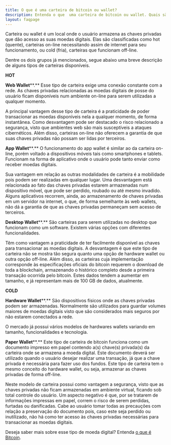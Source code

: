 ```yaml
---
title: O que é uma carteira de bitcoin ou wallet?
description: Entenda o que  uma carteira de bitcoin ou wallet. Quais são os tipos de carteiras e suas principais características. Acesse e saiba mais.
layout: faqpage
---
```

Carteira ou wallet é um local onde o usuário armazena as chaves privadas que dão acesso as suas moedas digitais. Elas são classificadas como hot (quente), carteiras on-line necessitando assim de internet para seu funcionamento, ou cold (fria), carteiras que funcionam off-line.

Dentre os dois grupos já mencionados, segue abaixo uma breve descrição de alguns tipos de carteiras disponíveis.

**HOT**

**Web Wallet****.** Esse tipo de carteira exige uma conexão constante com a rede. As chaves privadas relacionadas as moedas digitais de posse do usuário ficam disponíveis num ambiente on-line para serem utilizadas a qualquer momento.

A principal vantagem desse tipo de carteira é a praticidade de poder transacionar as moedas disponíveis nela a qualquer momento, de forma instantânea. Como desvantagem pode ser destacado o risco relacionado a segurança, visto que ambientes web são mais susceptíveis a ataques cibernéticos. Além disso, carteiras on-line não oferecem a garantia de que suas chaves privadas não possam ser lidas por terceiros.

**App Wallet****.** O funcionamento do app wallet é similar ao da carteira on-line, porém voltado a dispositivos móveis tais como smartphones e tablets. Funcionam na forma de aplicativo onde o usuário pode tanto enviar como receber moedas digitais.

Sua vantagem em relação as outras modalidades de carteira é a mobilidade pois podem ser realizadas em qualquer lugar. Uma desvantagem está relacionada ao fato das chaves privadas estarem armazenadas num dispositivo móvel, que pode ser perdido, roubado ou até mesmo invadido. Alguns aplicativos recorrem, ainda, ao armazenamento de chaves privadas em um servidor na internet, o que, de forma semelhante às web wallets, não dá a garantia de que as chaves privadas permaneçam sem acesso de terceiros.

**Desktop Wallet****.** São carteiras para serem utilizadas no desktop que funcionam como um software. Existem várias opções com diferentes funcionalidades.

Têm como vantagem a praticidade de ter facilmente disponível as chaves para transacionar as moedas digitais. A desvantagem é que este tipo de carteira não se mostra tão segura quanto uma opção de hardware wallet ou outra opção off-line. Além disso, as carteiras cuja implementação corresponde às especificações oficiais do bitcoin requerem o download de toda a blockchain, armazenando o histórico completo desde a primeira transação ocorrida pelo bitcoin. Estes dados tendem a aumentar em tamanho, e já representam mais de 100 GB de dados, atualmente.

**COLD**

**Hardware Wallet****.** São dispositivos físicos onde as chaves privadas podem ser armazenadas. Normalmente são utilizados para guardar volumes maiores de moedas digitais visto que são considerados mais seguros por não estarem conectados a rede.

O mercado já possui vários modelos de hardwares wallets variando em tamanho, funcionalidades e tecnologia.

**Paper Wallet****.** Este tipo de carteira de bitcoin funciona como um documento impresso em papel contendo a(s) chave(s) privada(s) da carteira onde se armazena a moeda digital. Este documento deverá ser utilizado quando o usuário desejar realizar uma transação, já que a chave privada é necessária para fazer uso dos fundos. Este tipo de carteira tem o mesmo conceito do hardware wallet, ou seja, armazenar as chaves privadas de forma off-line.

Neste modelo de carteira possui como vantagem a segurança, visto que as chaves privadas não ficam armazenadas em ambiente virtual, ficando sob total controle do usuário. Um aspecto negativo é que, por se tratarem de informações impressas em papel, correm o risco de serem perdidas, furtadas ou danificadas. Cabe ao usuário tomar todas as precauções com relação a preservação do documento pois, caso este seja perdido ou inutilizado, não há como ter acesso às chaves privadas necessárias para transacionar as moedas digitais.

Deseja saber mais sobre esse tipo de moeda digital? Entenda [o que é Bitcoin](/faq/o-que-e-bitcoin.html).
